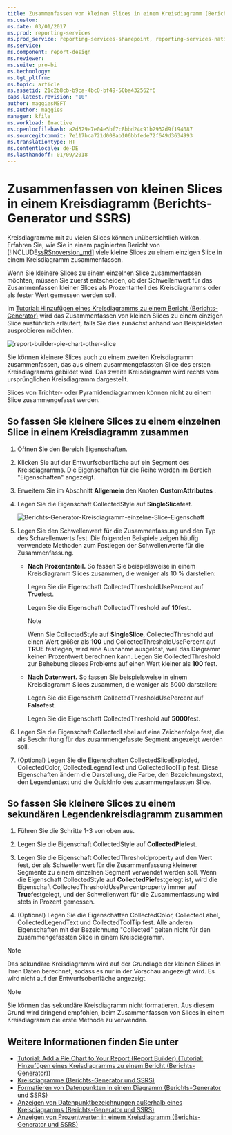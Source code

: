```yaml
---
title: Zusammenfassen von kleinen Slices in einem Kreisdiagramm (Berichts-Generator und SSRS) | Microsoft-Dokumentation
ms.custom: 
ms.date: 03/01/2017
ms.prod: reporting-services
ms.prod_service: reporting-services-sharepoint, reporting-services-native
ms.service: 
ms.component: report-design
ms.reviewer: 
ms.suite: pro-bi
ms.technology: 
ms.tgt_pltfrm: 
ms.topic: article
ms.assetid: 21c2b8cb-b9ca-4bc0-bf49-50ba432562f6
caps.latest.revision: "10"
author: maggiesMSFT
ms.author: maggies
manager: kfile
ms.workload: Inactive
ms.openlocfilehash: a2d529e7e04e5bf7c8bbd24c91b2932d9f194087
ms.sourcegitcommit: 7e117bca721d008ab106bbfede72f649d3634993
ms.translationtype: HT
ms.contentlocale: de-DE
ms.lasthandoff: 01/09/2018
---
```

# <a name="collect-small-slices-on-a-pie-chart-report-builder-and-ssrs"></a>Zusammenfassen von kleinen Slices in einem Kreisdiagramm (Berichts-Generator und SSRS)
Kreisdiagramme mit zu vielen Slices können unübersichtlich wirken. Erfahren Sie, wie Sie in einem paginierten Bericht von [!INCLUDE[ssRSnoversion_md](../../includes/ssrsnoversion-md.md)] viele kleine Slices zu einem einzigen Slice in einem Kreisdiagramm zusammenfassen.
 
 Wenn Sie kleinere Slices zu einem einzelnen Slice zusammenfassen möchten, müssen Sie zuerst entscheiden, ob der Schwellenwert für das Zusammenfassen kleiner Slices als Prozentanteil des Kreisdiagramms oder als fester Wert gemessen werden soll. 
 
 Im [Tutorial: Hinzufügen eines Kreisdiagramms zu einem Bericht (Berichts-Generator)](Tutorial:%20Add%20a%20Pie%20Chart%20to%20Your%20Report%20\(Report%20Builder\).md) wird das Zusammenfassen von kleinen Slices zu einem einzigen Slice ausführlich erläutert, falls Sie dies zunächst anhand von Beispieldaten ausprobieren möchten.
 
 ![report-builder-pie-chart-other-slice](../../reporting-services/report-design/media/report-builder-pie-chart-other-slice.png)
  
 Sie können kleinere Slices auch zu einem zweiten Kreisdiagramm zusammenfassen, das aus einem zusammengefassten Slice des ersten Kreisdiagramms gebildet wird. Das zweite Kreisdiagramm wird rechts vom ursprünglichen Kreisdiagramm dargestellt.  
  
 Slices von Trichter- oder Pyramidendiagrammen können nicht zu einem Slice zusammengefasst werden.  
  
 
## <a name="to-collect-small-slices-into-a-single-slice-on-a-pie-chart"></a>So fassen Sie kleinere Slices zu einem einzelnen Slice in einem Kreisdiagramm zusammen  
  
1.  Öffnen Sie den Bereich Eigenschaften.  
  
2.  Klicken Sie auf der Entwurfsoberfläche auf ein Segment des Kreisdiagramms. Die Eigenschaften für die Reihe werden im Bereich "Eigenschaften" angezeigt.  
  
3.  Erweitern Sie im Abschnitt **Allgemein** den Knoten **CustomAttributes** .  
  
4.  Legen Sie die Eigenschaft CollectedStyle auf **SingleSlice**fest.  

    ![Berichts-Generator-Kreisdiagramm-einzelne-Slice-Eigenschaft](../../reporting-services/media/report-builder-pie-chart-single-slice-property.png)
  
5.  Legen Sie den Schwellenwert für die Zusammenfassung und den Typ des Schwellenwerts fest. Die folgenden Beispiele zeigen häufig verwendete Methoden zum Festlegen der Schwellenwerte für die Zusammenfassung.  
  
    -   **Nach Prozentanteil.** So fassen Sie beispielsweise in einem Kreisdiagramm Slices zusammen, die weniger als 10 % darstellen:  
  
         Legen Sie die Eigenschaft CollectedThresholdUsePercent auf **True**fest.  
  
         Legen Sie die Eigenschaft CollectedThreshold auf **10**fest.  
  
        > [!NOTE]  
        >  Wenn Sie CollectedStyle auf **SingleSlice**, CollectedThreshold auf einen Wert größer als **100** und CollectedThresholdUsePercent auf **TRUE** festlegen, wird eine Ausnahme ausgelöst, weil das Diagramm keinen Prozentwert berechnen kann. Legen Sie CollectedThreshold zur Behebung dieses Problems auf einen Wert kleiner als **100** fest.  
  
    -   **Nach Datenwert.** So fassen Sie beispielsweise in einem Kreisdiagramm Slices zusammen, die weniger als 5000 darstellen:  
  
         Legen Sie die Eigenschaft CollectedThresholdUsePercent auf **False**fest.  
  
         Legen Sie die Eigenschaft CollectedThreshold auf **5000**fest.  
  
6.  Legen Sie die Eigenschaft CollectedLabel auf eine Zeichenfolge fest, die als Beschriftung für das zusammengefasste Segment angezeigt werden soll.  
  
7.  (Optional) Legen Sie die Eigenschaften CollectedSliceExploded, CollectedColor, CollectedLegendText und CollectedToolTip fest. Diese Eigenschaften ändern die Darstellung, die Farbe, den Bezeichnungstext, den Legendentext und die QuickInfo des zusammengefassten Slice.  
  
## <a name="to-collect-small-slices-into-a-secondary-callout-pie-chart"></a>So fassen Sie kleinere Slices zu einem sekundären Legendenkreisdiagramm zusammen  
  
1.  Führen Sie die Schritte 1-3 von oben aus.  
  
2.  Legen Sie die Eigenschaft CollectedStyle auf **CollectedPie**fest.  
  
3.  Legen Sie die Eigenschaft CollectedThresholdproperty auf den Wert fest, der als Schwellenwert für die Zusammenfassung kleinerer Segmente zu einem einzelnen Segment verwendet werden soll. Wenn die Eigenschaft CollectedStyle auf **CollectedPie**festgelegt ist, wird die Eigenschaft CollectedThresholdUsePercentproperty immer auf **True**festgelegt, und der Schwellenwert für die Zusammenfassung wird stets in Prozent gemessen.  
  
4.  (Optional) Legen Sie die Eigenschaften CollectedColor, CollectedLabel, CollectedLegendText und CollectedToolTip fest. Alle anderen Eigenschaften mit der Bezeichnung "Collected" gelten nicht für den zusammengefassten Slice in einem Kreisdiagramm.  
  
> [!NOTE]  
>  Das sekundäre Kreisdiagramm wird auf der Grundlage der kleinen Slices in Ihren Daten berechnet, sodass es nur in der Vorschau angezeigt wird. Es wird nicht auf der Entwurfsoberfläche angezeigt.  
  
> [!NOTE]  
>  Sie können das sekundäre Kreisdiagramm nicht formatieren. Aus diesem Grund wird dringend empfohlen, beim Zusammenfassen von Slices in einem Kreisdiagramm die erste Methode zu verwenden.  
  
## <a name="see-also"></a>Weitere Informationen finden Sie unter  
* [Tutorial: Add a Pie Chart to Your Report (Report Builder) (Tutorial: Hinzufügen eines Kreisdiagramms zu einem Bericht (Berichts-Generator))](Tutorial:%20Add%20a%20Pie%20Chart%20to%20Your%20Report%20\(Report%20Builder\).md)
*  [Kreisdiagramme &#40;Berichts-Generator und SSRS&#41;](../../reporting-services/report-design/pie-charts-report-builder-and-ssrs.md)   
*  [Formatieren von Datenpunkten in einem Diagramm &#40;Berichts-Generator und SSRS&#41;](../../reporting-services/report-design/formatting-data-points-on-a-chart-report-builder-and-ssrs.md)   
*  [Anzeigen von Datenpunktbezeichnungen außerhalb eines Kreisdiagramms &#40;Berichts-Generator und SSRS&#41;](../../reporting-services/report-design/display-data-point-labels-outside-a-pie-chart-report-builder-and-ssrs.md)   
*  [Anzeigen von Prozentwerten in einem Kreisdiagramm &#40;Berichts-Generator und SSRS&#41;](../../reporting-services/report-design/display-percentage-values-on-a-pie-chart-report-builder-and-ssrs.md)     
  
